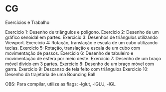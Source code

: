 # CG
Exercícios e Trabalho

Exercicio 1: Desenho de triângulos e poligono.
Exercicio 2: Desenho de um gráfico senoidal em partes.
Exercicio 3: Desenhos de triângulos utilizando Viewport.
Exercicio 4: Rotação, translação e escala de um cubo utilizando teclas.
Exercicio 5: Rotação, translação e escala de um cubo com movimentação de passos.
Exercicio 6: Desenho de tabuleiro e movimentação de esfera por meio deste.
Exercicio 7: Desenho de um braço móvel divido em 3 partes.
Exercicio 8: Desenho de um braço móvel com garra.
Exercicio 9: Descanso de tela feito com triângulos
Exercicio 10: Desenho da trajetória de uma Bouncing Ball


OBS: Para compilar, utilize as flags: -lglut, -lGLU, -lGL
